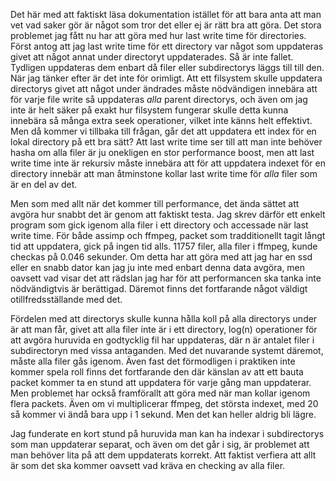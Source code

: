 Det här med att faktiskt läsa dokumentation istället för att bara anta att man vet vad saker gör är något som tror det eller ej är rätt bra att göra. Det stora problemet jag fått nu har att göra
med hur last write time för directories. Först antog att jag last write time för ett directory var något som uppdateras givet att något annat under directoryt uppdaterades. Så är inte fallet.
Tydligen uppdateras dem enbart då filer eller subdirectorys läggs till till den. När jag tänker efter är det inte för orimligt. Att ett filsystem skulle uppdatera directorys givet att något under
ändrades måste nödvändigen innebära att för varje file write så uppdateras *alla* parent directorys, och även om jag inte är helt säker på exakt hur filsystem fungerar skulle detta kunna innebära så många
extra seek operationer, vilket inte känns helt effektivt. Men då kommer vi tillbaka till frågan, går det att uppdatera ett index för en lokal directory på ett bra sätt? Att last write time ser till
att man inte behöver hasha om alla filer är ju onekligen en stor performance boost, men att last write time inte är rekursiv måste innebära att för att uppdatera indexet för en directory
innebär att man åtminstone kollar last write time för *alla* filer som är en del av det. 

Men som med allt när det kommer till performance, det ända sättet att avgöra hur snabbt det är genom att faktiskt testa. Jag skrev därför ett enkelt program som gick igenom alla filer i ett directory
och accessade när last write time. För både assimp och ffmpeg, packet som tradditionellt tagit långt tid att uppdatera, gick på ingen tid alls. 11757 filer, alla filer i ffmpeg, kunde checkas
på 0.046 sekunder. Om detta har att göra med att jag har en ssd eller en snabb dator kan jag ju inte med enbart denna data avgöra, men oavsett vad visar det att rädslan jag har för att 
performancen ska tanka inte nödvändigtvis är berättigad. Däremot finns det fortfarande något väldigt otillfredsställande med det.

Fördelen med att directorys skulle kunna hålla koll på alla directorys under är att man får, givet att alla filer inte är i ett directory, log(n) operationer för att avgöra huruvida en godtycklig 
fil har uppdateras, där n är antalet filer i subdirectoryn med vissa antaganden. Med det nuvarande systemt däremot, måste alla filer gås igenom. Även fast det förmodligen i praktiken inte 
kommer spela roll finns det fortfarande den där känslan av att ett bauta packet kommer ta en stund att uppdatera för varje gång man uppdaterar. Men problemet har också framförallt att göra med
när man kollar igenom flera packets. Även om vi multiplicerar ffmpeg, det största indexet, med 20 så kommer vi ändå bara upp i 1 sekund. Men det kan heller aldrig bli lägre.

Jag funderate en kort stund på huruvida man kan ha indexar i subdirectorys som man uppdaterar separat, och även om det går i sig, är problemet att man behöver lita på att dem uppdaterats korrekt. 
Att faktist verfiera att allt är som det ska kommer oavsett vad kräva en checking av alla filer. 